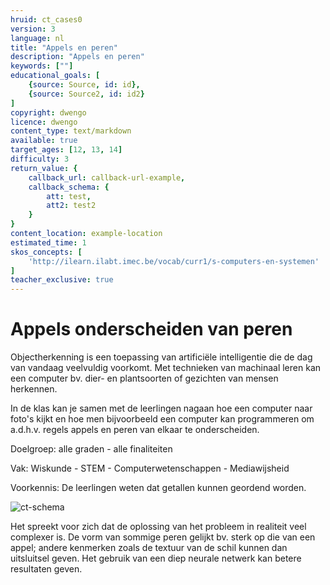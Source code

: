```yaml
---
hruid: ct_cases0
version: 3
language: nl
title: "Appels en peren"
description: "Appels en peren"
keywords: [""]
educational_goals: [
    {source: Source, id: id}, 
    {source: Source2, id: id2}
]
copyright: dwengo
licence: dwengo
content_type: text/markdown
available: true
target_ages: [12, 13, 14]
difficulty: 3
return_value: {
    callback_url: callback-url-example,
    callback_schema: {
        att: test,
        att2: test2
    }
}
content_location: example-location
estimated_time: 1
skos_concepts: [
    'http://ilearn.ilabt.imec.be/vocab/curr1/s-computers-en-systemen'
]
teacher_exclusive: true
---
```

# Appels onderscheiden van peren
Objectherkenning is een toepassing van artificiële intelligentie die de dag van vandaag veelvuldig voorkomt. Met technieken van machinaal leren kan een computer bv. dier- en plantsoorten of gezichten van mensen herkennen. 

In de klas kan je samen met de leerlingen nagaan hoe een computer naar foto's kijkt en hoe men bijvoorbeeld een computer kan programmeren om a.d.h.v. regels appels en peren van elkaar te onderscheiden.

Doelgroep: alle graden - alle finaliteiten

Vak: Wiskunde -  STEM - Computerwetenschappen - Mediawijsheid

Voorkennis: De leerlingen weten dat getallen kunnen geordend worden.

![ct-schema](@learning-object/m_ct_cases0/nl/3)

Het spreekt voor zich dat de oplossing van het probleem in realiteit veel complexer is. De vorm van sommige peren gelijkt bv. sterk op die van een appel; andere kenmerken zoals de textuur van de schil kunnen dan uitsluitsel geven. Het gebruik van een diep neurale netwerk kan betere resultaten geven. 
